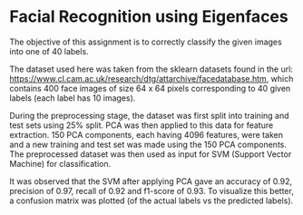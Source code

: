 # Facial Recognition using Eigenfaces

The objective of this assignment is to correctly classify the given
images into one of 40 labels. 

The dataset used here was taken from the sklearn datasets found in the url:
https://www.cl.cam.ac.uk/research/dtg/attarchive/facedatabase.htm,
which contains 400 face images of size 64 x 64 pixels corresponding
to 40 given labels (each label has 10 images).

During the preprocessing stage, the dataset was first split into
training and test sets using 25% split. PCA was then applied to
this data for feature extraction. 150 PCA components, each having
4096 features, were taken and a new training and test set was
made using the 150 PCA components. The preprocessed dataset
was then used as input for SVM (Support Vector Machine) for
classification.

It was observed that the SVM after applying PCA gave an
accuracy of 0.92, precision of 0.97, recall of 0.92 and f1-score of
0.93. To visualize this better, a confusion matrix was plotted (of the
actual labels vs the predicted labels).
